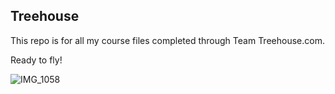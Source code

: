 ## Treehouse

This repo is for all my course files completed through Team Treehouse.com.

Ready to fly!

![IMG_1058](https://user-images.githubusercontent.com/77756841/105569876-99248000-5d13-11eb-8ecd-9a352a64ebe7.JPG)
